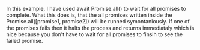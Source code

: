 In this example, I have used await Promise.all() to wait for all promises to complete.
What this does is, that the all promises written inside the Promise.all([promise1, promise2]) will be runned symontaniously.
If one of the promises fails then it halts the process and returns immediataly which is nice because you don't have to wait for all promises to finsih to see the failed promise.
